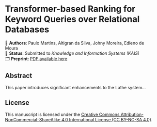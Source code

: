 # Transformer-based Ranking for Keyword Queries over Relational Databases

📄 **Authors**: Paulo Martins, Altigran da Silva, Johny Moreira, Edleno de Moura  
📰 **Status**: Submitted to *Knowledge and Information Systems (KAIS)*  
🗂️ **Preprint**: [PDF available here](./transformer_ranking_lathe.pdf)

## Abstract
This paper introduces significant enhancements to the Lathe system...

## License

This manuscript is licensed under the [Creative Commons Attribution-NonCommercial-ShareAlike 4.0 International License (CC BY-NC-SA 4.0)](https://creativecommons.org/licenses/by-nc-sa/4.0/).
